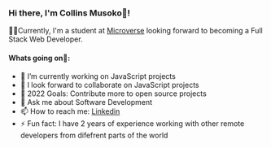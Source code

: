### Hi there, I'm Collins Musoko👋!

👨‍💻Currently, I'm a student at [Microverse](https://www.microverse.org/) looking forward to becoming a Full Stack Web Developer.

#### Whats going on🙌:

- 🔭 I’m currently working on JavaScript projects
- 👯 I look forward to collaborate on JavaScript projects
- 🎁 2022 Goals: Contribute more to open source projects
- 💬 Ask me about Software Development
- 📫 How to reach me: [Linkedin](https://www.linkedin.com/in/collins-musoko-864881120/)
- ⚡ Fun fact: I have 2 years of experience working with other remote developers from difefrent parts of the world

